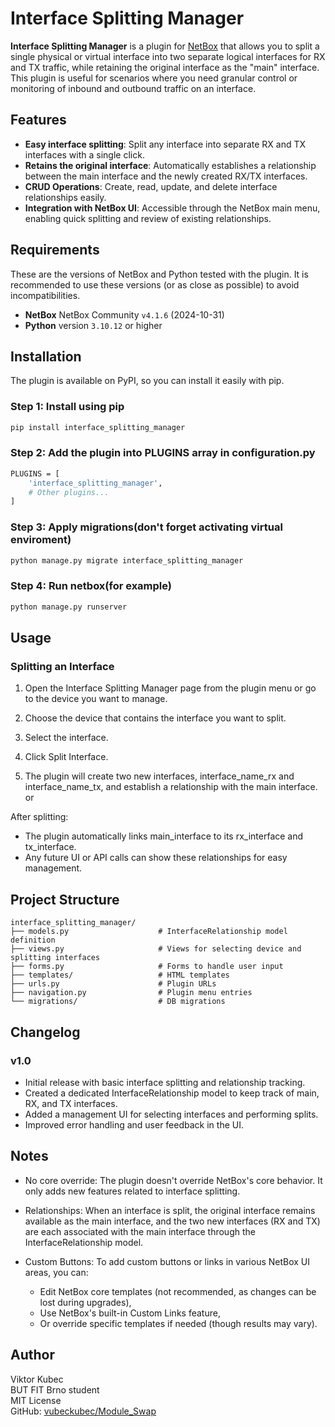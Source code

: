 # Interface Splitting Manager

**Interface Splitting Manager** is a plugin for [NetBox](https://github.com/netbox-community/netbox) that allows you to split a single physical or virtual interface into two separate logical interfaces for RX and TX traffic, while retaining the original interface as the "main" interface. This plugin is useful for scenarios where you need granular control or monitoring of inbound and outbound traffic on an interface.

## Features
- **Easy interface splitting**: Split any interface into separate RX and TX interfaces with a single click.
- **Retains the original interface**: Automatically establishes a relationship between the main interface and the newly created RX/TX interfaces.
- **CRUD Operations**: Create, read, update, and delete interface relationships easily.
- **Integration with NetBox UI**: Accessible through the NetBox main menu, enabling quick splitting and review of existing relationships.

## Requirements
These are the versions of NetBox and Python tested with the plugin. It is recommended to use these versions (or as close as possible) to avoid incompatibilities.

- **NetBox** NetBox Community `v4.1.6` (2024-10-31)
- **Python** version `3.10.12` or higher

## Installation
The plugin is available on PyPI, so you can install it easily with pip.

### Step 1: Install using pip
```bash
pip install interface_splitting_manager
```

### Step 2: Add the plugin into PLUGINS array in configuration.py
```bash
PLUGINS = [
    'interface_splitting_manager',
    # Other plugins...
]
```
### Step 3: Apply migrations(don't forget activating virtual enviroment)
```bash
python manage.py migrate interface_splitting_manager
```
### Step 4: Run netbox(for example)
```bash
python manage.py runserver
```

## Usage
### Splitting an Interface
1. Open the Interface Splitting Manager page from the plugin menu or go to the device you want to manage.

2. Choose the device that contains the interface you want to split.

3. Select the interface.

4. Click Split Interface.

5. The plugin will create two new interfaces, interface_name_rx and interface_name_tx, and establish a relationship with the main interface.
or

After splitting:
- The plugin automatically links main_interface to its rx_interface and tx_interface.
- Any future UI or API calls can show these relationships for easy management.

## Project Structure
```
interface_splitting_manager/
├── models.py                    # InterfaceRelationship model definition
├── views.py                     # Views for selecting device and splitting interfaces
├── forms.py                     # Forms to handle user input
├── templates/                   # HTML templates
├── urls.py                      # Plugin URLs
├── navigation.py                # Plugin menu entries
└── migrations/                  # DB migrations
```

## Changelog
### v1.0
- Initial release with basic interface splitting and relationship tracking.
- Created a dedicated InterfaceRelationship model to keep track of main, RX, and TX interfaces.
- Added a management UI for selecting interfaces and performing splits.
- Improved error handling and user feedback in the UI.


## Notes
- No core override: The plugin doesn't override NetBox's core behavior. It only adds new features related to interface splitting.

- Relationships: When an interface is split, the original interface remains available as the main interface, and the two new interfaces (RX and TX) are each associated with the main interface through the InterfaceRelationship model.

- Custom Buttons: To add custom buttons or links in various NetBox UI areas, you can:
    - Edit NetBox core templates (not recommended, as changes can be lost during upgrades),
    - Use NetBox's built-in Custom Links feature,
    - Or override specific templates if needed (though results may vary).

## Author
Viktor Kubec  
BUT FIT Brno student  
MIT License  
GitHub: [vubeckubec/Module_Swap](https://github.com/vubeckubec/Module_Swap)
